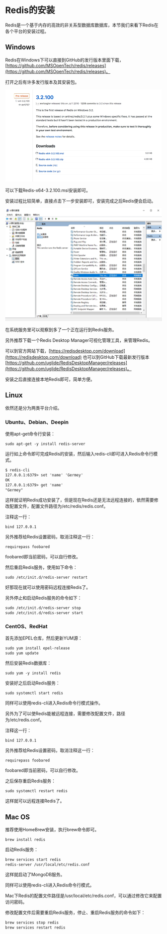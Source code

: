 # Redis的安装

Redis是一个基于内存的高效的非关系型数据库数据库，本节我们来看下Redis在各个平台的安装过程。

## Windows

Redis在Windows下可以直接到GitHub的发行版本里面下载，[https://github.com/MSOpenTech/redis/releases](https://github.com/MSOpenTech/redis/releases)。

打开之后有许多发行版本及其安装包。


![](./assets/2017-06-05-15-32-58.jpg)

可以下载Redis-x64-3.2.100.msi安装即可。

安装过程比较简单，直接点击下一步安装即可，安装完成之后Redis便会启动。

![](./assets/2017-06-05-15-35-52.jpg)

在系统服务里可以观察到多了一个正在运行到Redis服务。

另外推荐下载一个Redis Desktop Manager可视化管理工具，来管理Redis。

可以到官方网站下载，[https://redisdesktop.com/download](https://redisdesktop.com/download) 也可以到GitHub下载最新发行版本[https://github.com/uglide/RedisDesktopManager/releases](https://github.com/uglide/RedisDesktopManager/releases)。

安装之后直接连接本地Redis即可，简单方便。

## Linux

依然还是分为两类平台介绍。

### Ubuntu、Debian、Deepin

使用apt-get命令行安装：

```
sudo apt-get -y install redis-server
```

运行如上命令即可完成Redis的安装，然后输入redis-cli即可进入Redis命令行模式。

```
$ redis-cli
127.0.0.1:6379> set 'name' 'Germey'
OK
127.0.0.1:6379> get 'name'
"Germey"
```

这样就证明Redis成功安装了，但是现在Redis还是无法远程连接的，依然需要修改配置文件，配置文件路径为/etc/redis/redis.conf。

注释这一行：

```
bind 127.0.0.1
```

另外推荐给Redis设置密码，取消注释这一行：

```
requirepass foobared
```

foobared即当前密码，可以自行修改。

然后重启Redis服务，使用如下命令：

```
sudo /etc/init.d/redis-server restart
```

好那现在就可以使用密码远程连接Redis了。

另外停止和启动Redis服务的命令如下：

```
sudo /etc/init.d/redis-server stop
sudo /etc/init.d/redis-server start
```

### CentOS、RedHat

首先添加EPEL仓库，然后更新YUM源：

```
sudo yum install epel-release
sudo yum update
```

然后安装Redis数据库：

```
sudo yum -y install redis
```

安装好之后启动Redis服务：

```
sudo systemctl start redis
```

同样可以使用redis-cli进入Redis命令行模式操作。

另外为了可以使Redis能被远程连接，需要修改配置文件，路径为/etc/redis.conf。

注释这一行：

```
bind 127.0.0.1
```

另外推荐给Redis设置密码，取消注释这一行：

```
requirepass foobared
```

foobared即当前密码，可以自行修改。

之后保存重启Redis服务：

```
sudo systemctl restart redis
```

这样就可以远程连接Redis了。

## Mac OS

推荐使用HomeBrew安装，执行brew命令即可。

```
brew install redis
```

启动Redis服务：

```
brew services start redis
redis-server /usr/local/etc/redis.conf
```

这样就启动了MongoDB服务。

同样可以使用redis-cli进入Redis命令行模式。

Mac下Redis的配置文件路径是/usr/local/etc/redis.conf，可以通过修改它来配置访问密码。

修改配置文件后需要重启Redis服务，停止、重启Redis服务的命令如下：

```
brew services stop redis
brew services restart redis
```

